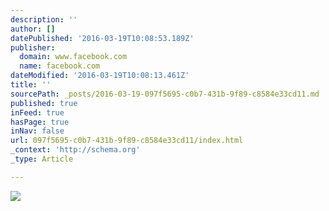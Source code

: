 ```yaml
---
description: ''
author: []
datePublished: '2016-03-19T10:08:53.189Z'
publisher:
  domain: www.facebook.com
  name: facebook.com
dateModified: '2016-03-19T10:08:13.461Z'
title: ''
sourcePath: _posts/2016-03-19-097f5695-c0b7-431b-9f89-c8584e33cd11.md
published: true
inFeed: true
hasPage: true
inNav: false
url: 097f5695-c0b7-431b-9f89-c8584e33cd11/index.html
_context: 'http://schema.org'
_type: Article

---
```

![](http://ecx.images-amazon.com/images/G/01/img13/associates/amazon_homepage_assoc_728x90_2.2.png)